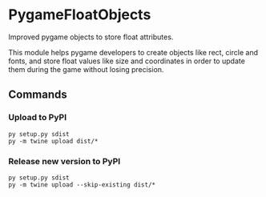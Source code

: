 # PygameFloatObjects

Improved pygame objects to store float attributes.

This module helps pygame developers to create objects like rect, circle and fonts, and store float values like size and coordinates in order to update them during the game without losing precision.

## Commands

### Upload to PyPI

```
py setup.py sdist
py -m twine upload dist/*
```

### Release new version to PyPI

```
py setup.py sdist
py -m twine upload --skip-existing dist/*
```
